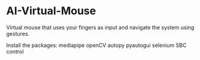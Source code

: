 # AI-Virtual-Mouse
Virtual mouse that uses your fingers as input and navigate the system using gestures.

Install the packages:
mediapipe
openCV
autopy
pyautogui
selenium
SBC control

